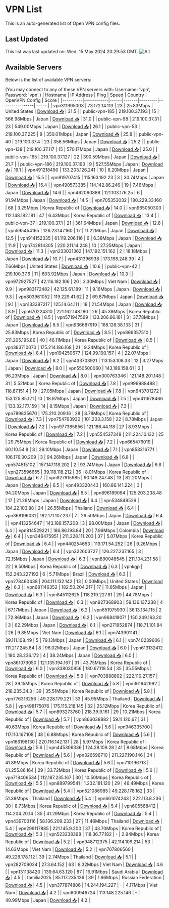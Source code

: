 # VPN List

This is an auto-generated list of Open VPN config files.

## Last Updated

This list was last updated on: Wed, 15 May 2024 20:29:53 GMT.
![Alt](https://repobeats.axiom.co/api/embed/186b98318ef1479477931607c1ad7d823f12451f.svg "Repobeats analytics image")

## Available Servers

Below is the list of available VPN servers:

(You may connect to any of these VPN servers with: Username: 'vpn', Password: 'vpn'.)
| Hostname | IP Address | Ping | Speed | Country | OpenVPN Config | Score |
|----------|------------|------|-------|---------|----------------| ----- |
| vpn311995003 | 73.172.14.113 | 23 | 25.83Mbps | United States | [Download 📥](./configs/server_0_US.ovpn) | 31.5 |
| public-vpn-185 | 219.100.37.193 | 15 | 566.98Mbps | Japan | [Download 📥](./configs/server_1_JP.ovpn) | 31.0 |
| public-vpn-98 | 219.100.37.31 | 23 | 549.00Mbps | Japan | [Download 📥](./configs/server_2_JP.ovpn) | 26.1 |
| public-vpn-53 | 219.100.37.225 | 8 | 350.01Mbps | Japan | [Download 📥](./configs/server_3_JP.ovpn) | 25.8 |
| public-vpn-40 | 219.100.37.4 | 23 | 356.56Mbps | Japan | [Download 📥](./configs/server_4_JP.ovpn) | 25.2 |
| public-vpn-138 | 219.100.37.117 | 15 | 570.17Mbps | Japan | [Download 📥](./configs/server_5_JP.ovpn) | 25.0 |
| public-vpn-165 | 219.100.37.127 | 22 | 390.59Mbps | Japan | [Download 📥](./configs/server_6_JP.ovpn) | 21.7 |
| public-vpn-186 | 219.100.37.163 | 9 | 527.55Mbps | Japan | [Download 📥](./configs/server_7_JP.ovpn) | 19.1 |
| vpn491218490 | 133.203.126.241 | 10 | 6.20Mbps | Japan | [Download 📥](./configs/server_8_JP.ovpn) | 15.5 |
| vpn819707415 | 115.163.192.23 | 3 | 30.74Mbps | Japan | [Download 📥](./configs/server_9_JP.ovpn) | 15.4 |
| vpn490573385 | 114.142.86.246 | 19 | 7.46Mbps | Japan | [Download 📥](./configs/server_10_JP.ovpn) | 14.6 |
| vpn462090888 | 121.103.176.25 | 6 | 91.94Mbps | Japan | [Download 📥](./configs/server_11_JP.ovpn) | 14.5 |
| vpn705353032 | 180.229.33.160 | 68 | 3.25Mbps | Korea Republic of | [Download 📥](./configs/server_12_KR.ovpn) | 14.0 |
| vpn965050303 | 112.148.182.181 | 47 | 6.43Mbps | Korea Republic of | [Download 📥](./configs/server_13_KR.ovpn) | 13.4 |
| public-vpn-37 | 219.100.37.1 | 21 | 361.64Mbps | Japan | [Download 📥](./configs/server_14_JP.ovpn) | 12.8 |
| vpn595454165 | 126.23.147.160 | 17 | 11.22Mbps | Japan | [Download 📥](./configs/server_15_JP.ovpn) | 12.5 |
| vpn914152335 | 61.119.206.116 | 6 | 6.38Mbps | Japan | [Download 📥](./configs/server_16_JP.ovpn) | 11.9 |
| vpn742814305 | 220.211.14.248 | 10 | 27.25Mbps | Japan | [Download 📥](./configs/server_17_JP.ovpn) | 11.3 |
| vpn233031362 | 147.192.151.162 | 2 | 18.18Mbps | Japan | [Download 📥](./configs/server_18_JP.ovpn) | 10.7 |
| vpn431396938 | 173.198.248.39 | 4 | 7.66Mbps | United States | [Download 📥](./configs/server_19_US.ovpn) | 10.6 |
| public-vpn-42 | 219.100.37.6 | 11 | 603.92Mbps | Japan | [Download 📥](./configs/server_20_JP.ovpn) | 10.3 |
| vpn972927527 | 42.116.182.106 | 20 | 3.30Mbps | Viet Nam | [Download 📥](./configs/server_21_VN.ovpn) | 9.9 |
| vpn983172482 | 42.125.61.189 | 11 | 9.16Mbps | Japan | [Download 📥](./configs/server_22_JP.ovpn) | 9.3 |
| vpn803961052 | 119.229.41.62 | 2 | 69.87Mbps | Japan | [Download 📥](./configs/server_23_JP.ovpn) | 9.1 |
| vpn133387217 | 125.14.64.111 | 18 | 21.54Mbps | Japan | [Download 📥](./configs/server_24_JP.ovpn) | 8.9 |
| vpn670224310 | 221.162.148.180 | 26 | 45.38Mbps | Korea Republic of | [Download 📥](./configs/server_25_KR.ovpn) | 8.5 |
| vpn571947569 | 133.206.66.161 | 3 | 37.78Mbps | Japan | [Download 📥](./configs/server_26_JP.ovpn) | 8.5 |
| vpn936687919 | 168.126.38.133 | 31 | 25.83Mbps | Korea Republic of | [Download 📥](./configs/server_27_KR.ovpn) | 8.5 |
| vpn866357510 | 211.205.195.86 | 40 | 46.11Mbps | Korea Republic of | [Download 📥](./configs/server_28_KR.ovpn) | 8.5 |
| vpn383710070 | 175.214.186.168 | 21 | 9.24Mbps | Korea Republic of | [Download 📥](./configs/server_29_KR.ovpn) | 8.4 |
| vpn194250677 | 124.99.100.157 | 4 | 22.07Mbps | Japan | [Download 📥](./configs/server_30_JP.ovpn) | 8.2 |
| vpn433703921 | 113.153.108.33 | 12 | 3.27Mbps | Japan | [Download 📥](./configs/server_31_JP.ovpn) | 8.0 |
| vpn550500060 | 143.189.158.61 | 2 | 96.23Mbps | Japan | [Download 📥](./configs/server_32_JP.ovpn) | 8.0 |
| vpn300763346 | 121.148.201.148 | 31 | 5.52Mbps | Korea Republic of | [Download 📥](./configs/server_33_KR.ovpn) | 7.8 |
| vpn999988488 | 118.87.151.4 | 19 | 27.05Mbps | Japan | [Download 📥](./configs/server_34_JP.ovpn) | 7.8 |
| vpn643701272 | 153.125.85.121 | 10 | 18.97Mbps | Japan | [Download 📥](./configs/server_35_JP.ovpn) | 7.5 |
| vpn411978466 | 133.32.177.159 | 14 | 8.15Mbps | Japan | [Download 📥](./configs/server_36_JP.ovpn) | 7.3 |
| vpn789835670 | 175.210.209.16 | 28 | 8.78Mbps | Korea Republic of | [Download 📥](./configs/server_37_KR.ovpn) | 7.3 |
| vpn754763930 | 101.203.3.158 | 22 | 8.78Mbps | Japan | [Download 📥](./configs/server_38_JP.ovpn) | 7.2 |
| vpn977385856 | 121.186.44.118 | 27 | 8.93Mbps | Korea Republic of | [Download 📥](./configs/server_39_KR.ovpn) | 7.2 |
| vpn554537348 | 211.224.10.132 | 25 | 29.75Mbps | Korea Republic of | [Download 📥](./configs/server_40_KR.ovpn) | 7.2 |
| vpn665476019 | 60.110.54.8 | 8 | 29.10Mbps | Japan | [Download 📥](./configs/server_41_JP.ovpn) | 7.1 |
| vpn858316771 | 106.176.30.209 | 3 | 94.26Mbps | Japan | [Download 📥](./configs/server_42_JP.ovpn) | 6.8 |
| vpn574515102 | 157.147.118.202 | 2 | 93.74Mbps | Japan | [Download 📥](./configs/server_43_JP.ovpn) | 6.8 |
| vpn273596655 | 39.118.118.212 | 36 | 8.01Mbps | Korea Republic of | [Download 📥](./configs/server_44_KR.ovpn) | 6.7 |
| vpn827915985 | 90.149.247.48 | 13 | 82.20Mbps | Japan | [Download 📥](./configs/server_45_JP.ovpn) | 6.5 |
| vpn493320443 | 160.86.141.224 | 3 | 94.20Mbps | Japan | [Download 📥](./configs/server_46_JP.ovpn) | 6.5 |
| vpn896189094 | 125.203.238.48 | 17 | 21.26Mbps | Japan | [Download 📥](./configs/server_47_JP.ovpn) | 6.4 |
| vpn534849529 | 184.22.103.88 | 24 | 26.55Mbps | Thailand | [Download 📥](./configs/server_48_TH.ovpn) | 6.4 |
| vpn368196031 | 182.171.107.237 | 7 | 29.50Mbps | Japan | [Download 📥](./configs/server_49_JP.ovpn) | 6.4 |
| vpn413254647 | 143.189.157.208 | 3 | 98.00Mbps | Japan | [Download 📥](./configs/server_50_JP.ovpn) | 6.4 |
| vpn814529221 | 186.86.193.84 | 20 | 7.99Mbps | Colombia | [Download 📥](./configs/server_51_CO.ovpn) | 6.4 |
| vpn346475951 | 211.228.111.203 | 37 | 5.07Mbps | Korea Republic of | [Download 📥](./configs/server_52_KR.ovpn) | 6.4 |
| vpn440254653 | 119.171.54.252 | 26 | 9.26Mbps | Japan | [Download 📥](./configs/server_53_JP.ovpn) | 6.4 |
| vpn322603727 | 126.227.237.165 | 3 | 72.15Mbps | Japan | [Download 📥](./configs/server_54_JP.ovpn) | 6.3 |
| vpn890048545 | 211.104.231.58 | 22 | 8.50Mbps | Korea Republic of | [Download 📥](./configs/server_55_KR.ovpn) | 6.3 |
| vpnkgp | 152.243.227.192 | 6 | 5.71Mbps | Brazil | [Download 📥](./configs/server_56_BR.ovpn) | 6.3 |
| vpn278460438 | 204.111.132.142 | 13 | 0.00Mbps | United States | [Download 📥](./configs/server_57_US.ovpn) | 6.3 |
| vpn681146352 | 182.50.204.217 | 17 | 11.65Mbps | Japan | [Download 📥](./configs/server_58_JP.ovpn) | 6.3 |
| vpn845112625 | 118.219.227.81 | 29 | 44.78Mbps | Korea Republic of | [Download 📥](./configs/server_59_KR.ovpn) | 6.3 |
| vpn927368903 | 59.136.137.238 | 4 | 67.17Mbps | Japan | [Download 📥](./configs/server_60_JP.ovpn) | 6.2 |
| vpn651975930 | 36.13.134.115 | 2 | 72.86Mbps | Japan | [Download 📥](./configs/server_61_JP.ovpn) | 6.2 |
| vpn968419071 | 150.249.163.30 | 3 | 62.29Mbps | Japan | [Download 📥](./configs/server_62_JP.ovpn) | 6.1 |
| vpn271952874 | 118.71.101.84 | 26 | 9.85Mbps | Viet Nam | [Download 📥](./configs/server_63_VN.ovpn) | 6.1 |
| vpn743901141 | 39.111.108.49 | 5 | 79.13Mbps | Japan | [Download 📥](./configs/server_64_JP.ovpn) | 6.1 |
| vpn740239606 | 111.217.245.84 | 8 | 96.02Mbps | Japan | [Download 📥](./configs/server_65_JP.ovpn) | 6.0 |
| vpn613132412 | 180.28.236.172 | 4 | 38.24Mbps | Japan | [Download 📥](./configs/server_66_JP.ovpn) | 6.0 |
| vpn861073050 | 121.135.194.167 | 31 | 43.75Mbps | Korea Republic of | [Download 📥](./configs/server_67_KR.ovpn) | 6.0 |
| vpn338030856 | 180.67.118.54 | 35 | 35.55Mbps | Korea Republic of | [Download 📥](./configs/server_68_KR.ovpn) | 5.9 |
| vpn703888802 | 222.110.27.157 | 28 | 39.15Mbps | Korea Republic of | [Download 📥](./configs/server_69_KR.ovpn) | 5.8 |
| vpn361942992 | 218.235.34.3 | 39 | 35.51Mbps | Korea Republic of | [Download 📥](./configs/server_70_KR.ovpn) | 5.8 |
| vpn776316256 | 49.228.179.221 | 33 | 45.95Mbps | Thailand | [Download 📥](./configs/server_71_TH.ovpn) | 5.8 |
| vpn498175076 | 175.115.218.145 | 32 | 25.12Mbps | Korea Republic of | [Download 📥](./configs/server_72_KR.ovpn) | 5.7 |
| vpn893273760 | 218.39.9.161 | 29 | 10.21Mbps | Korea Republic of | [Download 📥](./configs/server_73_KR.ovpn) | 5.7 |
| vpn866038882 | 59.11.120.67 | 31 | 40.63Mbps | Korea Republic of | [Download 📥](./configs/server_74_KR.ovpn) | 5.6 |
| vpn946335700 | 117.110.167.108 | 38 | 6.88Mbps | Korea Republic of | [Download 📥](./configs/server_75_KR.ovpn) | 5.6 |
| vpn166196130 | 220.116.142.131 | 28 | 5.97Mbps | Korea Republic of | [Download 📥](./configs/server_76_KR.ovpn) | 5.6 |
| vpn445306336 | 124.28.109.28 | 41 | 8.68Mbps | Korea Republic of | [Download 📥](./configs/server_77_KR.ovpn) | 5.6 |
| vpn326596710 | 211.227.190.146 | 34 | 41.89Mbps | Korea Republic of | [Download 📥](./configs/server_78_KR.ovpn) | 5.6 |
| vpn710196713 | 61.255.86.164 | 29 | 33.72Mbps | Korea Republic of | [Download 📥](./configs/server_79_KR.ovpn) | 5.6 |
| vpn718406534 | 112.187.235.167 | 30 | 10.50Mbps | Korea Republic of | [Download 📥](./configs/server_80_KR.ovpn) | 5.5 |
| vpn889799541 | 1.232.181.120 | 29 | 46.49Mbps | Korea Republic of | [Download 📥](./configs/server_81_KR.ovpn) | 5.4 |
| vpn521086985 | 49.228.178.162 | 33 | 51.38Mbps | Thailand | [Download 📥](./configs/server_82_TH.ovpn) | 5.4 |
| vpn661074243 | 222.113.8.236 | 30 | 8.73Mbps | Korea Republic of | [Download 📥](./configs/server_83_KR.ovpn) | 5.4 |
| vpn605568412 | 114.204.20.14 | 35 | 41.29Mbps | Korea Republic of | [Download 📥](./configs/server_84_KR.ovpn) | 5.4 |
| vpn439703116 | 58.136.209.233 | 27 | 11.46Mbps | Thailand | [Download 📥](./configs/server_85_TH.ovpn) | 5.4 |
| vpn299117885 | 221.145.9.200 | 37 | 43.70Mbps | Korea Republic of | [Download 📥](./configs/server_86_KR.ovpn) | 5.3 |
| vpn523238398 | 118.36.77.182 | - | 2.94Mbps | Korea Republic of | [Download 📥](./configs/server_87_KR.ovpn) | 5.2 |
| vpn948712375 | 42.114.109.214 | 53 | 14.63Mbps | Viet Nam | [Download 📥](./configs/server_88_VN.ovpn) | 5.2 |
| vpn707806560 | 49.228.178.112 | 39 | 2.74Mbps | Thailand | [Download 📥](./configs/server_89_TH.ovpn) | 5.1 |
| vpn282709034 | 27.3.64.152 | 63 | 8.32Mbps | Viet Nam | [Download 📥](./configs/server_90_VN.ovpn) | 4.6 |
| vpn131138420 | 139.64.63.120 | 87 | 16.91Mbps | Saudi Arabia | [Download 📥](./configs/server_91_SA.ovpn) | 4.5 |
| familia2025 | 85.117.235.136 | 39 | 1.66Mbps | Russian Federation | [Download 📥](./configs/server_92_RU.ovpn) | 4.5 |
| vpn377874806 | 14.244.194.227 | - | 4.17Mbps | Viet Nam | [Download 📥](./configs/server_93_VN.ovpn) | 4.2 |
| vpn800946724 | 113.148.225.146 | - | 40.99Mbps | Japan | [Download 📥](./configs/server_94_JP.ovpn) | 4.2 |
